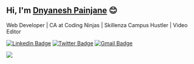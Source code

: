 ## Hi, I'm [Dnyanesh Painjane](https://dnyaneshpainjane.github.io/web/) 😊 
Web Developer | CA at Coding Ninjas | Skillenza Campus Hustler | Video Editor 

[![Linkedin Badge](https://img.shields.io/badge/-Dnyanesh-blue?style=flat&logo=Linkedin&logoColor=white&link=https://www.linkedin.com/in/dnyaneshpainjane/)](https://www.linkedin.com/in/dnyaneshpainjane/)
[![Twitter Badge](http://img.shields.io/badge/-@jatiin_yadav-1ca0f1?style=flat&logo=twitter&logoColor=white&link=https://twitter.com/jatiin_yadav)](https://twitter.com/jatiin_yadav) 
[![Gmail Badge](https://img.shields.io/badge/-GMail-c14438?style=flat&logo=Gmail&logoColor=white&link=mailto:jatin27yadav@gmail.com)](mailto:jatin27yadav@gmail.com)

<img src="https://github-readme-stats.vercel.app/api?username=jatiinyadav&&show_icons=true&count_private=true&theme=white" />

<!-- <img src="https://komarev.com/ghpvc/?username=jatiinyadav&style=flat&label=Profile+Views" alt="jatiinyadav" /> -->
